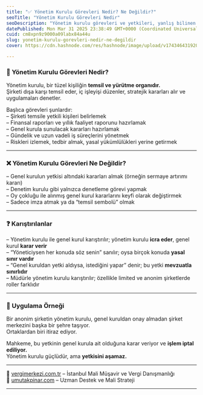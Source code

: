 ```yaml
---
title: "✅ Yönetim Kurulu Görevleri Nedir? Ne Değildir?"
seoTitle: "Yönetim Kurulu Görevleri Nedir"
seoDescription: "Yönetim kurulu görevleri ve yetkileri, yanlış bilinen durumlar ve uygulama örnekleriyle derinlemesine inceleniyor"
datePublished: Mon Mar 31 2025 23:38:49 GMT+0000 (Coordinated Universal Time)
cuid: cm8xpn9z9000a09labx84a44u
slug: yonetim-kurulu-gorevleri-nedir-ne-degildir
cover: https://cdn.hashnode.com/res/hashnode/image/upload/v1743464319207/e25b60de-8f2f-4fcf-b580-8d2121c30400.png

---
```


### 🔹 Yönetim Kurulu Görevleri Nedir?

Yönetim kurulu, bir tüzel kişiliğin **temsil ve yürütme organıdır.**  
Şirketi dışa karşı temsil eder, iç işleyişi düzenler, stratejik kararları alır ve uygulamaları denetler.

Başlıca görevleri şunlardır:  
– Şirketi temsile yetkili kişileri belirlemek  
– Finansal raporları ve yıllık faaliyet raporunu hazırlamak  
– Genel kurula sunulacak kararları hazırlamak  
– Gündelik ve uzun vadeli iş süreçlerini yönetmek  
– Riskleri izlemek, tedbir almak, yasal yükümlülükleri yerine getirmek

---

### ❌ Yönetim Kurulu Görevleri Ne Değildir?

– Genel kurulun yetkisi altındaki kararları almak (örneğin sermaye artırımı kararı)  
– Denetim kurulu gibi yalnızca denetleme görevi yapmak  
– Oy çokluğu ile alınmış genel kurul kararlarını keyfi olarak değiştirmek  
– Sadece imza atmak ya da “temsil sembolü” olmak

---

### ❓ Karıştırılanlar

– Yönetim kurulu ile genel kurul karıştırılır; yönetim kurulu **icra eder**, genel kurul **karar verir**  
– “Yöneticiysen her konuda söz senin” sanılır; oysa birçok konuda **yasal sınır vardır**  
– “Genel kuruldan yetki aldıysa, istediğini yapar” denir; bu yetki **mevzuatla sınırlıdır**  
– Müdürle yönetim kurulu karıştırılır; özellikle limited ve anonim şirketlerde roller farklıdır

---

### 🧠 Uygulama Örneği

Bir anonim şirketin yönetim kurulu, genel kuruldan onay almadan şirket merkezini başka bir şehre taşıyor.  
Ortaklardan biri itiraz ediyor.

Mahkeme, bu yetkinin genel kurula ait olduğuna karar veriyor ve **işlem iptal ediliyor.**  
Yönetim kurulu güçlüdür, ama **yetkisini aşamaz.**

---

📎 [vergimerkezi.com.tr](https://vergimerkezi.com.tr) – İstanbul Mali Müşavir ve Vergi Danışmanlığı  
📎 [umutakpinar.com](https://umutakpinar.com) – Uzman Destek ve Mali Strateji

---